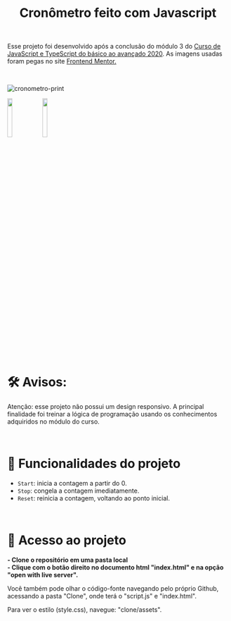 <h1 align="center"> Cronômetro feito com Javascript </h1> 
<br>
<p> Esse projeto foi desenvolvido após a conclusão do módulo 3 do <a href="https://www.udemy.com/course/curso-de-javascript-moderno-do-basico-ao-avancado/"> Curso de JavaScript e TypeScript do básico ao avançado 2020</a>. As imagens usadas foram pegas no site <a href="https://www.frontendmentor.io/challenges/launch-countdown-timer-N0XkGfyz-"> Frontend Mentor. </a></p>

<br>

![cronometro-print](https://user-images.githubusercontent.com/93132290/206728464-11ac746d-df79-410b-864f-59d068ea1666.PNG)

<p>
<img src="https://img.shields.io/badge/status-conclu%C3%ADdo-ff69b4" width="15%"/>
<img src="https://img.shields.io/badge/-JS%2C%20HTML%20E%20CSS-8486a9" width="15%"/>
</p>

# 🛠️ Avisos:
<p>
Atenção: esse projeto não possui um design responsivo. A principal finalidade foi treinar a lógica de programação usando os conhecimentos adquiridos no módulo do curso. </p>

<br>


# :hammer: Funcionalidades do projeto

- `Start`: inicia a contagem a partir do 0.
- `Stop`: congela a contagem imediatamente.
- `Reset`: reinicia a contagem, voltando ao ponto inicial.

<br>


# 📁 Acesso ao projeto

**- Clone o repositório em uma pasta local** <br>
**- Clique com o botão direito no documento html "index.html" e na opção "open with live server".**

Você também pode olhar o código-fonte navegando pelo próprio Github, acessando a pasta "Clone", onde terá o "script.js" e "index.html". 

Para ver o estilo (style.css), navegue: "clone/assets".

<br>



